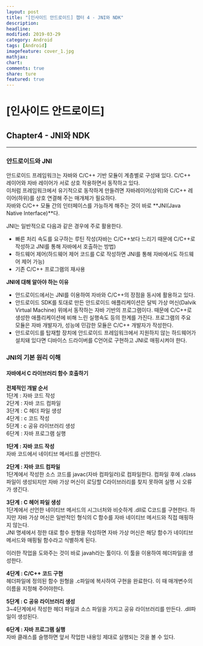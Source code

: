 ```yaml
---
layout: post
title: "[인사이드 안드로이드] 챕터 4 - JNI와 NDK"
description:
headline:
modified: 2019-03-29
category: Android
tags: [Android]
imagefeature: cover_1.jpg
mathjax:
chart:
comments: true
share: ture
featured: true
---
```


# [인사이드 안드로이드]


## Chapter4 - JNI와 NDK


---------------------------------------


### 안드로이드와 JNI  

안드로이드 프레임워크는 자바와 C/C++ 기반 모듈이 계층별로 구성돼 있다. C/C++ 레이어와 자바 레이어가 서로 상호 작용하면서 동작하고 있다.  
이처럼 프레임워크에서 유기적으로 동작하게 만들려면 자바레이어(상위)와 C/C++ 레이어(하위)를 상호 연결해 주는 매개체가 필요하다.  
자바와 C/C++ 모듈 간의 인터페이스를 가능하게 해주는 것이 바로 **JNI(Java Native Interface)**다.  

JNI는 일반적으로 다음과 같은 경우에 주로 활용한다.  
* 빠른 처리 속도를 요구하는 루틴 작성(자바는 C/C++보다 느리기 때문에 C/C++로 작성하고 JNI를 통해 자바에서 호출하는 방법)  
* 하드웨어 제어(하드웨어 제어 코드를 C로 작성하면 JNI를 통해 자바에서도 하드웨어 제어 가능)  
* 기존 C/C++ 프로그램의 재사용  


**JNI에 대해 알아야 하는 이유**  
* 안드로이드에서는 JNI를 이용하여 자바와 C/C++의 장점을 동시에 활용하고 있다.  
* 안드로이드 SDK를 토대로 만든 안드로이드 애플리케이션은 달빅 가상 머신(Dalvik Virtual Machine) 위에서 동작하는 자바 기반의 프로그램이다. 때문에 C/C++로 생성한 애플리케이션에 비해 느린 실행속도 등의 한계를 가진다. 프로그램의 주요 모듈은 자바 개발자가, 성능에 민감한 모듈은 C/C++ 개발자가 작성한다.  
* 안드로이드를 탑재할 장치에 안드로이드 프레임워크에서 지원하지 않는 하드웨어가 설치돼 있다면 디바이스 드라이버를 C언어로 구현하고 JNI로 매핑시켜야 한다.  

### JNI의 기본 원리 이해  

#### 자바에서 C 라이브러리 함수 호출하기  

**전체적인 개발 순서**  
1단계 : 자바 코드 작성  
2단계 : 자바 코드 컴파일  
3단계 : C 헤더 파일 생성  
4단계 : c 코드 작성  
5단계 : c 공유 라이브러리 생성  
6단계 : 자바 프로그램 실행  

**1단계 : 자바 코드 작성**  
자바 코드에서 네이티브 메서드를 선언한다.  

**2단계 : 자바 코드 컴파일**  
1단계에서 작성한 소스 코드를 javac(자바 컴파일러)로 컴파일한다. 컴파일 후에 .class파일이 생성되지만 자바 가상 머신이 로딩할 C라이브러리를 찾지 못하여 실행 시 오류가 생긴다.  

**3단계 : C 헤어 파일 생성**  
1단계에서 선언한 네이티브 메서드의 시그너처와 비슷하게 .dll로 C코드를 구현한다. 하지만 자바 가상 머신은 일반적인 형식의 C 함수를 자바 네이티브 메서드와 직접 매핑하지 않는다.  
JNI 명세에서 정한 대로 함수 원형을 작성하면 자바 가상 머신은 해당 함수가 네이티브 메서드와 매핑될 함수라고 식별하게 된다.  

이러한 작업을 도와주는 것이 바로 javah라는 툴이다. 이 툴을 이용하여 헤더파일을 생성한다.  

**4단계 : C/C++ 코드 구현**  
헤더파일에 정의된 함수 원형을 .c파일에 복사하여 구현을 완료한다. 이 때 매개변수의 이름을 지정해 주어야한다.  

**5단계 : C 공유 라이브러리 생성**  
3~4단계에서 작성한 헤더 파일과 소스 파일을 가지고 공유 라이브러리를 만든다. .dll파일이 생성된다.  

**6단계 : 자바 프로그램 실행**  
자바 클래스를 슬행하면 앞서 작업한 내용잉 제대로 실행되는 것을 볼 수 있다.  
